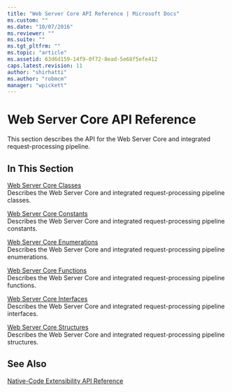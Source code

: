 ```yaml
---
title: "Web Server Core API Reference | Microsoft Docs"
ms.custom: ""
ms.date: "10/07/2016"
ms.reviewer: ""
ms.suite: ""
ms.tgt_pltfrm: ""
ms.topic: "article"
ms.assetid: 63d6d159-14f9-0f72-8ead-5e68f5efe412
caps.latest.revision: 11
author: "shirhatti"
ms.author: "robmcm"
manager: "wpickett"
---
```

# Web Server Core API Reference
This section describes the API for the Web Server Core and integrated request-processing pipeline.  
  
## In This Section  
 [Web Server Core Classes](../../web-development-reference\webdev-native-api-reference/web-server-core-classes.md)  
 Describes the Web Server Core and integrated request-processing pipeline classes.  
  
 [Web Server Core Constants](../../web-development-reference\webdev-native-api-reference/web-server-core-constants.md)  
 Describes the Web Server Core and integrated request-processing pipeline constants.  
  
 [Web Server Core Enumerations](../../web-development-reference\webdev-native-api-reference/web-server-core-enumerations.md)  
 Describes the Web Server Core and integrated request-processing pipeline enumerations.  
  
 [Web Server Core Functions](../../web-development-reference\webdev-native-api-reference/web-server-core-functions.md)  
 Describes the Web Server Core and integrated request-processing pipeline functions.  
  
 [Web Server Core Interfaces](../../web-development-reference\webdev-native-api-reference/web-server-core-interfaces.md)  
 Describes the Web Server Core and integrated request-processing pipeline interfaces.  
  
 [Web Server Core Structures](../../web-development-reference\webdev-native-api-reference/web-server-core-structures.md)  
 Describes the Web Server Core and integrated request-processing pipeline structures.  
  
## See Also  
 [Native-Code Extensibility API Reference](../../web-development-reference\webdev-native-api-reference/native-code-extensibility-api-reference.md)